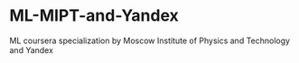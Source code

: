 # ML-MIPT-and-Yandex
ML coursera specialization by Moscow Institute of Physics and Technology and Yandex

